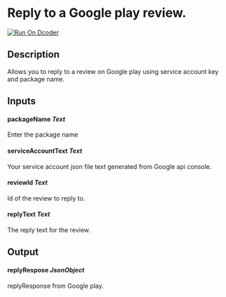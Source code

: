 # Reply to a Google play review.

[![Run On Dcoder](https://static-content.dcoder.tech/dcoder-assets/run-on-dcoder.svg)](https://code.dcoder.tech/feed/block/60ef61e50430bb6bb7d4930f)

## Description

Allows you to reply to a review on Google play using service account key and package name.

## Inputs

#### **packageName** _Text_

Enter the package name

#### **serviceAccountText** _Text_

Your service account json file text generated from Google api console.

#### **reviewId** _Text_

Id of the review to reply to.

#### **replyText** _Text_

The reply text for the review.

## Output

#### **replyRespose** _JsonObject_

replyResponse from Google play.
